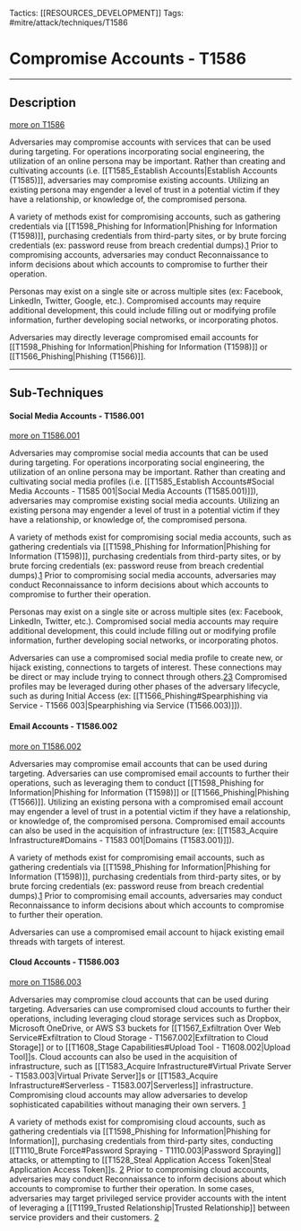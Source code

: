 Tactics: [[RESOURCES_DEVELOPMENT]]
Tags: #mitre/attack/techniques/T1586 

# Compromise Accounts - T1586
---
## Description
[more on T1586](https://attack.mitre.org/techniques/T1586)

Adversaries may compromise accounts with services that can be used during targeting. For operations incorporating social engineering, the utilization of an online persona may be important. Rather than creating and cultivating accounts (i.e. [[T1585_Establish Accounts|Establish Accounts (T1585)]], adversaries may compromise existing accounts. Utilizing an existing persona may engender a level of trust in a potential victim if they have a relationship, or knowledge of, the compromised persona.

A variety of methods exist for compromising accounts, such as gathering credentials via [[T1598_Phishing for Information|Phishing for Information (T1598)]], purchasing credentials from third-party sites, or by brute forcing credentials (ex: password reuse from breach credential dumps).[1](https://arstechnica.com/tech-policy/2011/02/anonymous-speaks-the-inside-story-of-the-hbgary-hack/) Prior to compromising accounts, adversaries may conduct Reconnaissance to inform decisions about which accounts to compromise to further their operation.

Personas may exist on a single site or across multiple sites (ex: Facebook, LinkedIn, Twitter, Google, etc.). Compromised accounts may require additional development, this could include filling out or modifying profile information, further developing social networks, or incorporating photos.

Adversaries may directly leverage compromised email accounts for [[T1598_Phishing for Information|Phishing for Information (T1598)]] or [[T1566_Phishing|Phishing (T1566)]].

---
## Sub-Techniques

#### Social Media Accounts - T1586.001
[more on T1586.001](https://attack.mitre.org/techniques/T1586/001)

Adversaries may compromise social media accounts that can be used during targeting. For operations incorporating social engineering, the utilization of an online persona may be important. Rather than creating and cultivating social media profiles (i.e. [[T1585_Establish Accounts#Social Media Accounts - T1585 001|Social Media Accounts (T1585.001)]]), adversaries may compromise existing social media accounts. Utilizing an existing persona may engender a level of trust in a potential victim if they have a relationship, or knowledge of, the compromised persona.

A variety of methods exist for compromising social media accounts, such as gathering credentials via [[T1598_Phishing for Information|Phishing for Information (T1598)]], purchasing credentials from third-party sites, or by brute forcing credentials (ex: password reuse from breach credential dumps).[1](https://arstechnica.com/tech-policy/2011/02/anonymous-speaks-the-inside-story-of-the-hbgary-hack/) Prior to compromising social media accounts, adversaries may conduct Reconnaissance to inform decisions about which accounts to compromise to further their operation.

Personas may exist on a single site or across multiple sites (ex: Facebook, LinkedIn, Twitter, etc.). Compromised social media accounts may require additional development, this could include filling out or modifying profile information, further developing social networks, or incorporating photos.

Adversaries can use a compromised social media profile to create new, or hijack existing, connections to targets of interest. These connections may be direct or may include trying to connect through others.[2](https://www.securityweek.com/iranian-hackers-targeted-us-officials-elaborate-social-media-attack-operation)[3](http://media.blackhat.com/bh-us-10/whitepapers/Ryan/BlackHat-USA-2010-Ryan-Getting-In-Bed-With-Robin-Sage-v1.0.pdf) Compromised profiles may be leveraged during other phases of the adversary lifecycle, such as during Initial Access (ex: [[T1566_Phishing#Spearphishing via Service - T1566 003|Spearphishing via Service (T1566.003)]]).

#### Email Accounts - T1586.002
[more on T1586.002](https://attack.mitre.org/techniques/T1586/002)

Adversaries may compromise email accounts that can be used during targeting. Adversaries can use compromised email accounts to further their operations, such as leveraging them to conduct [[T1598_Phishing for Information|Phishing for Information (T1598)]] or [[T1566_Phishing|Phishing (T1566)]]. Utilizing an existing persona with a compromised email account may engender a level of trust in a potential victim if they have a relationship, or knowledge of, the compromised persona. Compromised email accounts can also be used in the acquisition of infrastructure (ex: [[T1583_Acquire Infrastructure#Domains - T1583 001|Domains (T1583.001)]]).

A variety of methods exist for compromising email accounts, such as gathering credentials via [[T1598_Phishing for Information|Phishing for Information (T1598)]], purchasing credentials from third-party sites, or by brute forcing credentials (ex: password reuse from breach credential dumps).[1](https://arstechnica.com/tech-policy/2011/02/anonymous-speaks-the-inside-story-of-the-hbgary-hack/) Prior to compromising email accounts, adversaries may conduct Reconnaissance to inform decisions about which accounts to compromise to further their operation.

Adversaries can use a compromised email account to hijack existing email threads with targets of interest.

#### Cloud Accounts - T1586.003
[more on T1586.003](https://attack.mitre.org/techniques/T1586/003)

Adversaries may compromise cloud accounts that can be used during targeting. Adversaries can use compromised cloud accounts to further their operations, including leveraging cloud storage services such as Dropbox, Microsoft OneDrive, or AWS S3 buckets for [[T1567_Exfiltration Over Web Service#Exfiltration to Cloud Storage - T1567.002|Exfiltration to Cloud Storage]] or to [[T1608_Stage Capabilities#Upload Tool - T1608.002|Upload Tool]]s. Cloud accounts can also be used in the acquisition of infrastructure, such as [[T1583_Acquire Infrastructure#Virtual Private Server - T1583.003|Virtual Private Server]]s or [[T1583_Acquire Infrastructure#Serverless - T1583.007|Serverless]] infrastructure. Compromising cloud accounts may allow adversaries to develop sophisticated capabilities without managing their own servers. [1](https://awakesecurity.com/blog/threat-hunting-series-detecting-command-control-in-the-cloud/)

A variety of methods exist for compromising cloud accounts, such as gathering credentials via [[T1598_Phishing for Information|Phishing for Information]], purchasing credentials from third-party sites, conducting [[T1110_Brute Force#Password Spraying - T1110.003|Password Spraying]] attacks, or attempting to [[T1528_Steal Application Access Token|Steal Application Access Token]]s. [2](https://www.microsoft.com/security/blog/2021/10/25/nobelium-targeting-delegated-administrative-privileges-to-facilitate-broader-attacks/) Prior to compromising cloud accounts, adversaries may conduct Reconnaissance to inform decisions about which accounts to compromise to further their operation. In some cases, adversaries may target privileged service provider accounts with the intent of leveraging a [[T1199_Trusted Relationship|Trusted Relationship]] between service providers and their customers. [2](https://www.microsoft.com/security/blog/2021/10/25/nobelium-targeting-delegated-administrative-privileges-to-facilitate-broader-attacks/)

